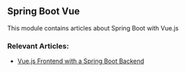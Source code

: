 ## Spring Boot Vue

This module contains articles about Spring Boot with Vue.js

### Relevant Articles:
- [Vue.js Frontend with a Spring Boot Backend](https://www.nabgc.com/spring-boot-vue-js)
